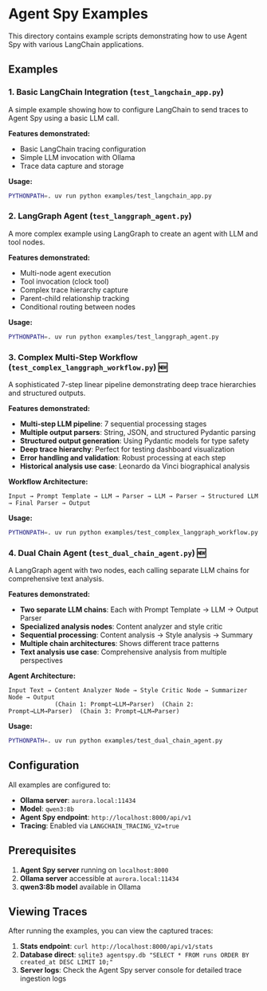 # Agent Spy Examples

This directory contains example scripts demonstrating how to use Agent Spy with various LangChain applications.

## Examples

### 1. Basic LangChain Integration (`test_langchain_app.py`)
A simple example showing how to configure LangChain to send traces to Agent Spy using a basic LLM call.

**Features demonstrated:**
- Basic LangChain tracing configuration
- Simple LLM invocation with Ollama
- Trace data capture and storage

**Usage:**
```bash
PYTHONPATH=. uv run python examples/test_langchain_app.py
```

### 2. LangGraph Agent (`test_langgraph_agent.py`)
A more complex example using LangGraph to create an agent with LLM and tool nodes.

**Features demonstrated:**
- Multi-node agent execution
- Tool invocation (clock tool)
- Complex trace hierarchy capture
- Parent-child relationship tracking
- Conditional routing between nodes

**Usage:**
```bash
PYTHONPATH=. uv run python examples/test_langgraph_agent.py
```

### 3. Complex Multi-Step Workflow (`test_complex_langgraph_workflow.py`) 🆕
A sophisticated 7-step linear pipeline demonstrating deep trace hierarchies and structured outputs.

**Features demonstrated:**
- **Multi-step LLM pipeline**: 7 sequential processing stages
- **Multiple output parsers**: String, JSON, and structured Pydantic parsing
- **Structured output generation**: Using Pydantic models for type safety
- **Deep trace hierarchy**: Perfect for testing dashboard visualization
- **Error handling and validation**: Robust processing at each step
- **Historical analysis use case**: Leonardo da Vinci biographical analysis

**Workflow Architecture:**
```
Input → Prompt Template → LLM → Parser → LLM → Parser → Structured LLM → Final Parser → Output
```

**Usage:**
```bash
PYTHONPATH=. uv run python examples/test_complex_langgraph_workflow.py
```

### 4. Dual Chain Agent (`test_dual_chain_agent.py`) 🆕
A LangGraph agent with two nodes, each calling separate LLM chains for comprehensive text analysis.

**Features demonstrated:**
- **Two separate LLM chains**: Each with Prompt Template → LLM → Output Parser
- **Specialized analysis nodes**: Content analyzer and style critic
- **Sequential processing**: Content analysis → Style analysis → Summary
- **Multiple chain architectures**: Shows different trace patterns
- **Text analysis use case**: Comprehensive analysis from multiple perspectives

**Agent Architecture:**
```
Input Text → Content Analyzer Node → Style Critic Node → Summarizer Node → Output
             (Chain 1: Prompt→LLM→Parser)  (Chain 2: Prompt→LLM→Parser)  (Chain 3: Prompt→LLM→Parser)
```

**Usage:**
```bash
PYTHONPATH=. uv run python examples/test_dual_chain_agent.py
```

## Configuration

All examples are configured to:
- **Ollama server**: `aurora.local:11434`
- **Model**: `qwen3:8b`
- **Agent Spy endpoint**: `http://localhost:8000/api/v1`
- **Tracing**: Enabled via `LANGCHAIN_TRACING_V2=true`

## Prerequisites

1. **Agent Spy server** running on `localhost:8000`
2. **Ollama server** accessible at `aurora.local:11434`
3. **qwen3:8b model** available in Ollama

## Viewing Traces

After running the examples, you can view the captured traces:

1. **Stats endpoint**: `curl http://localhost:8000/api/v1/stats`
2. **Database direct**: `sqlite3 agentspy.db "SELECT * FROM runs ORDER BY created_at DESC LIMIT 10;"`
3. **Server logs**: Check the Agent Spy server console for detailed trace ingestion logs
